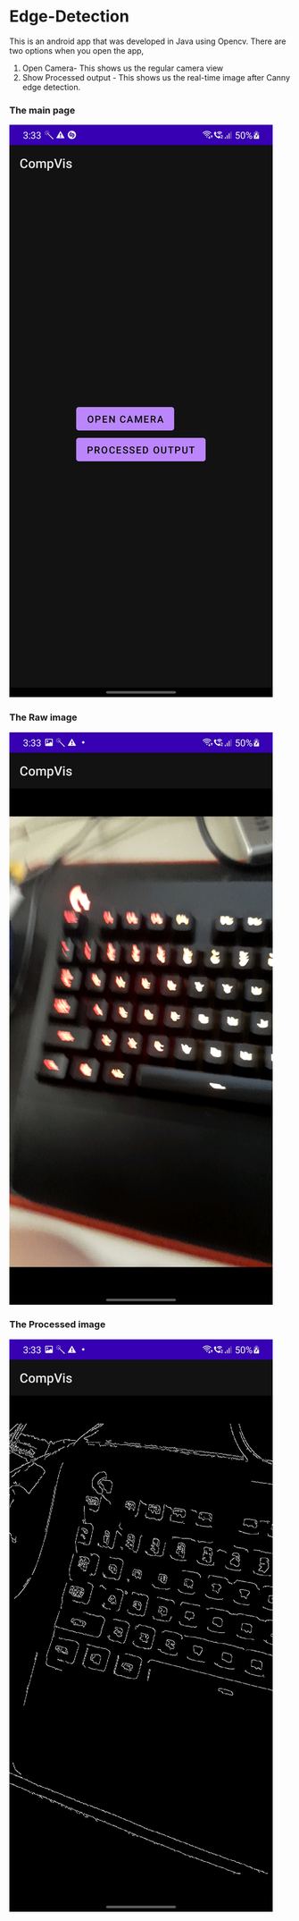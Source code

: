 # Edge-Detection 

This is an android app that was developed in Java using Opencv. There are two options when you open the app,
1. Open Camera- This shows us the regular camera view
2. Show Processed output - This shows us the real-time image after Canny edge detection.

### The main page <br>
<img src="images/Main.jpg"><br>

### The Raw image <br>
<img src="images/Pro.jpg"><br>

### The Processed image <br>
<img src="images/Edge.jpg"><br>

